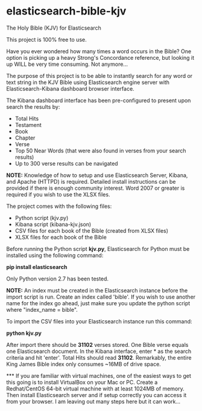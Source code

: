 elasticsearch-bible-kjv
=======================

The Holy Bible (KJV) for Elasticsearch

This project is 100% free to use.

Have you ever wondered how many times a word occurs in the Bible? One option is picking up a heavy Strong's Concordance reference, but looking it up WILL be very time consuming. Not anymore...

The purpose of this project is to be able to instantly search for any word or text string in the KJV Bible using Elasticsearch engine server with Elasticsearch-Kibana dashboard browser interface.

The Kibana dashboard interface has been pre-configured to present upon search the results by:
- Total Hits
- Testament
- Book
- Chapter
- Verse
- Top 50 Near Words (that were also found in verses from your search results)
- Up to 300 verse results can be navigated

**NOTE:** Knowledge of how to setup and use Elasticsearch Server, Kibana, and Apache (HTTPD) is required. Detailed install instructions can be provided if there is enough community interest. Word 2007 or greater is required if you wish to use the XLSX files.

The project comes with the following files:
- Python script (kjv.py)
- Kibana script (kibana-kjv.json)
- CSV files for each book of the Bible (created from XLSX files)
- XLSX files for each book of the Bible

Before running the Python script **kjv.py**, Elasticsearch for Python must be installed using the following command:

**pip install elasticsearch**

Only Python version 2.7 has been tested.

**NOTE:** An index must be created in the Elasticsearch instance before the import script is run. Create an index called 'bible'. If you wish to use another name for the index go ahead, just make sure you update the python script where "index_name = bible".

To import the CSV files into your Elasticsearch instance run this command:

**python kjv.py**

After import there should be **31102** verses stored. One Bible verse equals one Elasticsearch document. In the Kibana interface, enter * as the search criteria and hit 'enter'. Total Hits should read **31102**. Remarkably, the entire King James Bible index only consumes ~16MB of drive space.

*** If you are familiar with virtual machines, one of the easiest ways to get this going is to install VirtualBox on your Mac or PC. Create a Redhat/CentOS 64-bit virtual machine with at least 1024MB of memory. Then install Elasticsearch server and if setup correctly you can access it from your browser. I am leaving out many steps here but it can work...
